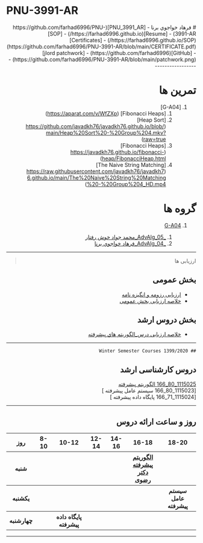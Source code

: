 # PNU-3991-AR
<div dir="rtl">
# فرهاد خواجوي برنا
- [PNU_3991_AR](https://github.com/farhad6996/PNU-3991-AR)
- [Resume](https://farhad6996.github.io/) 
- [SOP](https://farhad6996.github.io/SOP/)
- [Certificates](https://github.com/farhad6996/PNU-3991-AR/blob/main/CERTIFICATE.pdf)
- [GitHub](https://github.com/farhad6996)
- [jlord patchwork](https://github.com/farhad6996/PNU-3991-AR/blob/main/patchwork.png)
------------------

# تمرین ها
1. [G-A04]
    1. [Fibonacci Heaps] (https://aparat.com/v/WfZXp)
    1. [Heap Sort] (https://github.com/javadkh76/javadkh76.github.io/blob/main/Heap%20Sort%20-%20Group%204.mkv?raw=true)
    1. [Fibonacci Heaps] (https://javadkh76.github.io/fibonacci-heap/FibonacciHeap.html)
    1. [The Naive String Matching] (https://raw.githubusercontent.com/javadkh76/javadkh76.github.io/main/The%20Naive%20String%20Matching%20-%20Group%204_HD.mp4)
# گروه ها
1. [G-A04](https://github.com/AliRazavi-edu/PNU_3991/tree/master/_MSc/AdvancedAlgorithms/1115025_80)

    1. [_AdvAlg_05_محمد جواد خوش رفتار](https://github.com/AliRazavi-edu/PNU_3991/tree/master/_MSc/AdvancedAlgorithms/1115025_80/06_%D9%85%D8%AD%D9%85%D8%AF%D8%AC%D9%88%D8%A7%D8%AF%20%D8%AE%D9%88%D8%B4%20%D8%B1%D9%81%D8%AA%D8%A7%D8%B1)    
    1. [_AdvAlg_04_فرهاد خواجوي برنا](https://github.com/AliRazavi-edu/PNU_3991/tree/master/_MSc/AdvancedAlgorithms/1115025_80/05_%D9%81%D8%B1%D9%87%D8%A7%D8%AF%20%D8%AE%D9%88%D8%A7%D8%AC%D9%88%D9%8A%20%D8%A8%D8%B1%D9%86%D8%A7)
 ------------------
> ارزیابی ها

##  بخش عمومی
- [ارزیابی رزومه و انگیزه نامه](https://github.com/farhad6996/PNU-3991-AR/blob/main/Resume%20evaluation.pdf)
- [خلاصه ارزیابی بخش عمومی](https://github.com/farhad6996/PNU-3991-AR/blob/main/General%20evaluation.pdf)

##  بخش دروس ارشد
- [خلاصه ارزیابی درس_الگوريتم هاي پيشرفته](https://github.com/farhad6996/PNU-3991-AR/blob/main/Lesson%20evaluation1.pdf)

------------------
 
 
    ## Winter Semester Courses 1399/2020

## دروس کارشناسی ارشد

[1115025_80_166   الگوریتم پیشرفته ](https://github.com/AliRazavi-edu/PNU_3991/tree/master/_MSc/AdvancedAlgorithms)
<br>
[1115023_80_166 سیستم عامل پیشرفته ]
<br>
[1115024_71_166 پایگاه داده پیشرفته ]
<br>

--------------

## روز و ساعت ارائه دروس

<table style="width:100%">
  <tr>
    <th>18-20</th>
    <th>16-18</th>
    <th>14-16</th>
    <th>12-14</th>
    <th>10-12</th>
    <th>8-10</th>
    <th>روز</th>
    </tr>
   <tr>
    <th></th>
    <th><a href="https://github.com/AliRazavi-edu/PNU_3991/tree/master/_MSc/AdvancedAlgorithms" >الگوریتم پیشرفته<br>دکتر رضوی</th>
    <th></th>
    <th></th>
    <th></th>
    <th></th>
    <th>شنبه</th>
   </tr>
   </tr>
   <tr>
    <th>سیستم عامل پیشرفته</th>
    <th></th>
    <th></th>
    <th></th>
    <th></th>
    <th></th>
    <th>يكشنبه</th>
  </tr>
  </tr>
   <tr>
    <th></th>
    <th></th>
    <th></th>
    <th></th>
    <th>پایگاه داده پیشرفته</th>
    <th></th>
    <th>چهارشنبه</th>
  </tr>
  </table>

--------------
